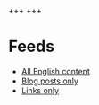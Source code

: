 +++
+++

# Feeds

- [All English content](https://blog.jutty.dev/atom.xml)
- [Blog posts only](https://blog.jutty.dev/posts/atom.xml)
- [Links only](https://blog.jutty.dev/links/atom.xml)
